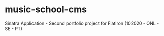 # music-school-cms
Sinatra Application - Second portfolio project for Flatiron (102020 - ONL - SE - PT)

